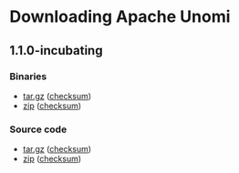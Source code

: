 <!--
  ~ Licensed to the Apache Software Foundation (ASF) under one or more
  ~ contributor license agreements.  See the NOTICE file distributed with
  ~ this work for additional information regarding copyright ownership.
  ~ The ASF licenses this file to You under the Apache License, Version 2.0
  ~ (the "License"); you may not use this file except in compliance with
  ~ the License.  You may obtain a copy of the License at
  ~
  ~      http://www.apache.org/licenses/LICENSE-2.0
  ~
  ~ Unless required by applicable law or agreed to in writing, software
  ~ distributed under the License is distributed on an "AS IS" BASIS,
  ~ WITHOUT WARRANTIES OR CONDITIONS OF ANY KIND, either express or implied.
  ~ See the License for the specific language governing permissions and
  ~ limitations under the License.
  -->

# Downloading Apache Unomi

## 1.1.0-incubating

### Binaries

* [tar.gz](http://www.apache.org/dyn/closer.lua/incubator/unomi/1.1.0-incubating/unomi-1.1.0-incubating.tar.gz) ([checksum](http://www.apache.org/dyn/closer.lua/incubator/unomi/1.1.0-incubating/unomi-1.1.0-incubating.tar.gz.asc))
* [zip](http://www.apache.org/dyn/closer.lua/incubator/unomi/1.1.0-incubating/unomi-1.1.0-incubating.zip) ([checksum](http://www.apache.org/dyn/closer.lua/incubator/unomi/1.1.0-incubating/unomi-1.1.0-incubating.zip.asc))

### Source code

* [tar.gz](http://www.apache.org/dyn/closer.lua/incubator/unomi/1.1.0-incubating/unomi-1.1.0-incubating-src.tar.gz) ([checksum](http://www.apache.org/dyn/closer.lua/incubator/unomi/1.1.0-incubating/unomi-1.1.0-incubating-src.tar.gz.asc))
* [zip](http://www.apache.org/dyn/closer.lua/incubator/unomi/1.1.0-incubating/unomi-1.1.0-incubating-src.zip) ([checksum](http://www.apache.org/dyn/closer.lua/incubator/unomi/1.1.0-incubating/unomi-1.1.0-incubating-src.zip.asc))
